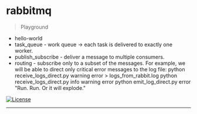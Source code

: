 # rabbitmq

> Playground

- hello-world
- task_queue - work queue -> each task is delivered to exactly one worker.
- publish_subscribe - deliver a message to multiple consumers.
- routing - subscribe only to a subset of the messages. For example, we will be able to direct only critical error messages to the log file:
python receive_logs_direct.py warning error > logs_from_rabbit.log
python receive_logs_direct.py info warning error
python emit_log_direct.py error "Run. Run. Or it will explode."

[![License](http://img.shields.io/:license-mit-blue.svg?style=flat-square)](http://badges.mit-license.org)

---
